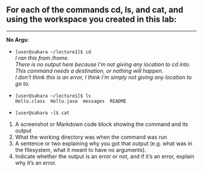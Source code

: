 ## For each of the commands cd, ls, and cat, and using the workspace you created in this lab:
---
**No Args:**
- `[user@sahara ~/lecture1]$ cd` <br />
_I ran this from /home._ <br />
_There is no output here because I'm not giving any location to cd into. This command needs a destination, or nothing will happen._ <br />
_I don't think this is an error, I think I'm simply not giving any location to go to._ <br />

- `[user@sahara ~/lecture1]$ ls` <br />
  `Hello.class  Hello.java  messages  README` <br />


- `[user@sahara ~]$ cat` <br />

1. A screenshot or Markdown code block showing the command and its output
2. What the working directory was when the command was run
3. A sentence or two explaining why you got that output (e.g. what was in the filesystem, what it meant to have no arguments).
4. Indicate whether the output is an error or not, and if it’s an error, explain why it’s an error.
